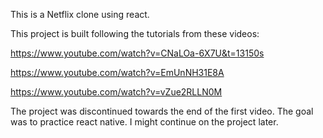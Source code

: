 This is a Netflix clone using react.

This project is built following the tutorials from these videos:

https://www.youtube.com/watch?v=CNaLOa-6X7U&t=13150s

https://www.youtube.com/watch?v=EmUnNH31E8A

https://www.youtube.com/watch?v=vZue2RLLN0M

The project was discontinued towards the end of the first video. The goal was to practice react native. I might continue on the project later.